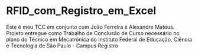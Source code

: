 # RFID_com_Registro_em_Excel
Este é meu TCC em conjunto com João Ferreira e Alexandre Mateus. Projeto entregue como Trabalho de Conclusão de Curso necessário no plano do Técnico em Mecatrônica do Instituto Federal de Educação, Ciência e Tecnologia de São Paulo - Campus Registro
